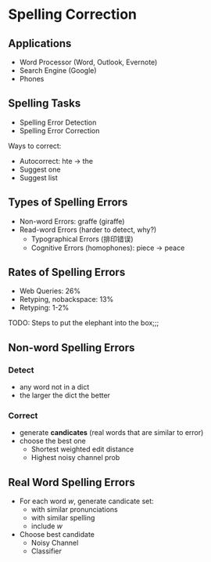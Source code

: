 # Spelling Correction

## Applications

* Word Processor (Word, Outlook, Evernote)
* Search Engine (Google)
* Phones

## Spelling Tasks

* Spelling Error Detection
* Spelling Error Correction

Ways to correct:
* Autocorrect: hte -> the
* Suggest one
* Suggest list

## Types of Spelling Errors

* Non-word Errors: graffe (giraffe)
* Read-word Errors (harder to detect, why?)
	- Typographical Errors (排印错误)
	- Cognitive Errors (homophones): piece -> peace


## Rates of Spelling Errors

* Web Queries: 26%
* Retyping, nobackspace: 13%
* Retyping: 1-2%


TODO: Steps to put the elephant into the box;;;

## Non-word Spelling Errors

### Detect

* any word not in a dict
* the larger the dict the better

### Correct

* generate **candicates** (real words that are similar to error)
* choose the best one
	- Shortest weighted edit distance
	- Highest noisy channel prob


## Real Word Spelling Errors

* For each word *w*, generate candicate set:
	- with similar pronunciations
	- with similar spelling
	- include *w*
* Choose best candidate
	- Noisy Channel
	- Classifier

		
	




